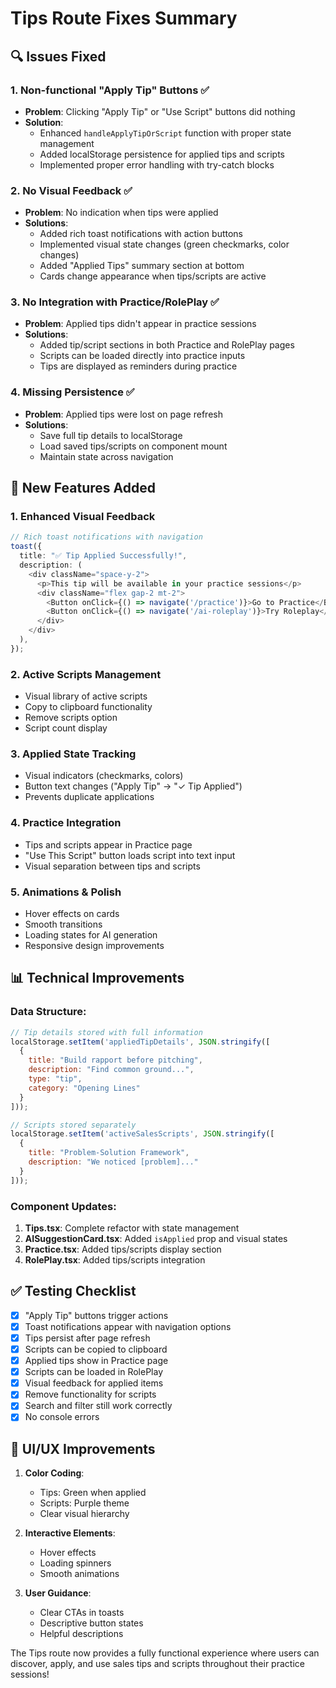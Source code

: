 # Tips Route Fixes Summary

## 🔍 Issues Fixed

### 1. **Non-functional "Apply Tip" Buttons** ✅
- **Problem**: Clicking "Apply Tip" or "Use Script" buttons did nothing
- **Solution**: 
  - Enhanced `handleApplyTipOrScript` function with proper state management
  - Added localStorage persistence for applied tips and scripts
  - Implemented proper error handling with try-catch blocks

### 2. **No Visual Feedback** ✅
- **Problem**: No indication when tips were applied
- **Solutions**:
  - Added rich toast notifications with action buttons
  - Implemented visual state changes (green checkmarks, color changes)
  - Added "Applied Tips" summary section at bottom
  - Cards change appearance when tips/scripts are active

### 3. **No Integration with Practice/RolePlay** ✅
- **Problem**: Applied tips didn't appear in practice sessions
- **Solutions**:
  - Added tip/script sections in both Practice and RolePlay pages
  - Scripts can be loaded directly into practice inputs
  - Tips are displayed as reminders during practice

### 4. **Missing Persistence** ✅
- **Problem**: Applied tips were lost on page refresh
- **Solutions**:
  - Save full tip details to localStorage
  - Load saved tips/scripts on component mount
  - Maintain state across navigation

## 🚀 New Features Added

### 1. **Enhanced Visual Feedback**
```typescript
// Rich toast notifications with navigation
toast({
  title: "✅ Tip Applied Successfully!",
  description: (
    <div className="space-y-2">
      <p>This tip will be available in your practice sessions</p>
      <div className="flex gap-2 mt-2">
        <Button onClick={() => navigate('/practice')}>Go to Practice</Button>
        <Button onClick={() => navigate('/ai-roleplay')}>Try Roleplay</Button>
      </div>
    </div>
  ),
});
```

### 2. **Active Scripts Management**
- Visual library of active scripts
- Copy to clipboard functionality
- Remove scripts option
- Script count display

### 3. **Applied State Tracking**
- Visual indicators (checkmarks, colors)
- Button text changes ("Apply Tip" → "✓ Tip Applied")
- Prevents duplicate applications

### 4. **Practice Integration**
- Tips and scripts appear in Practice page
- "Use This Script" button loads script into text input
- Visual separation between tips and scripts

### 5. **Animations & Polish**
- Hover effects on cards
- Smooth transitions
- Loading states for AI generation
- Responsive design improvements

## 📊 Technical Improvements

### Data Structure:
```javascript
// Tip details stored with full information
localStorage.setItem('appliedTipDetails', JSON.stringify([
  {
    title: "Build rapport before pitching",
    description: "Find common ground...",
    type: "tip",
    category: "Opening Lines"
  }
]));

// Scripts stored separately
localStorage.setItem('activeSalesScripts', JSON.stringify([
  {
    title: "Problem-Solution Framework",
    description: "We noticed [problem]..."
  }
]));
```

### Component Updates:
1. **Tips.tsx**: Complete refactor with state management
2. **AISuggestionCard.tsx**: Added `isApplied` prop and visual states
3. **Practice.tsx**: Added tips/scripts display section
4. **RolePlay.tsx**: Added tips/scripts integration

## ✅ Testing Checklist

- [x] "Apply Tip" buttons trigger actions
- [x] Toast notifications appear with navigation options
- [x] Tips persist after page refresh
- [x] Scripts can be copied to clipboard
- [x] Applied tips show in Practice page
- [x] Scripts can be loaded in RolePlay
- [x] Visual feedback for applied items
- [x] Remove functionality for scripts
- [x] Search and filter still work correctly
- [x] No console errors

## 🎨 UI/UX Improvements

1. **Color Coding**:
   - Tips: Green when applied
   - Scripts: Purple theme
   - Clear visual hierarchy

2. **Interactive Elements**:
   - Hover effects
   - Loading spinners
   - Smooth animations

3. **User Guidance**:
   - Clear CTAs in toasts
   - Descriptive button states
   - Helpful descriptions

The Tips route now provides a fully functional experience where users can discover, apply, and use sales tips and scripts throughout their practice sessions!